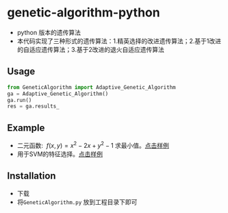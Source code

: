 # genetic-algorithm-python

- python 版本的遗传算法
- 本代码实现了三种形式的遗传算法：1.精英选择的改进遗传算法；2.基于1改进的自适应遗传算法；3.基于2改进的退火自适应遗传算法

## Usage

```python
from GeneticAlgorithm import Adaptive_Genetic_Algorithm
ga = Adaptive_Genetic_Algorithm()
ga.run()
res = ga.results_
```

## Example

- 二元函数: $\ f(x,y) = x^{2}-2x+y^{2}-1$  求最小值。[点击样例](https://github.com/XuJiaCheng1993/genetic-algorithm-python/blob/master/demo_simple_ga.py)
- 用于SVM的特征选择。[点击样例](https://github.com/XuJiaCheng1993/genetic-algorithm-python/blob/master/demo_modelparam_ga.py)

## Installation

- 下载
- 将```GeneticAlgorithm.py``` 放到工程目录下即可

